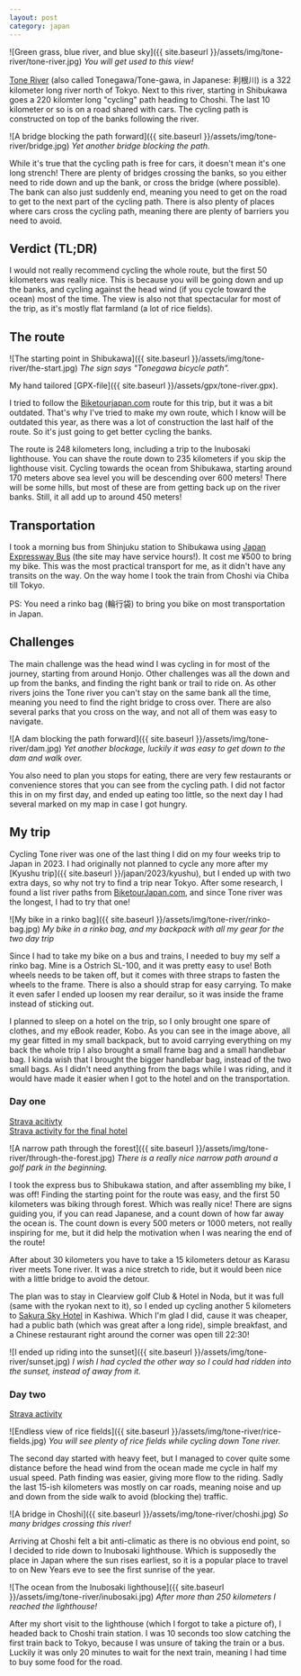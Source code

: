 ```yaml
---
layout: post
category: japan
---
```


![Green grass, blue river, and blue sky]({{ site.baseurl }}/assets/img/tone-river/tone-river.jpg)
*You will get used to this view!*

[Tone River](https://en.wikipedia.org/wiki/Tone_River) (also called Tonegawa/Tone-gawa, in Japanese: 利根川) is a 322 kilometer long river north of Tokyo.
Next to this river, starting in Shibukawa goes a 220 kilomter long "cycling" path heading to Choshi.
The last 10 kilometer or so is on a road shared with cars.
The cycling path is constructed on top of the banks following the river.

![A bridge blocking the path forward]({{ site.baseurl }}/assets/img/tone-river/bridge.jpg)
*Yet another bridge blocking the path.*

While it's true that the cycling path is free for cars, it doesn't mean it's one long strench!
There are plenty of bridges crossing the banks, so you either need to ride down and up the bank, or cross the bridge (where possible).
The bank can also just suddenly end, meaning you need to get on the road to get to the next part of the cycling path.
There is also plenty of places where cars cross the cycling path, meaning there are plenty of barriers you need to avoid.

## Verdict (TL;DR)

I would not really recommend cycling the whole route, but the first 50 kilometers was really nice.
This is because you will be  going down and up the banks, and cycling against the head wind (if you cycle toward the ocean) most of the time.
The view is also not that spectacular for most of the trip, as it's mostly flat farmland (a lot of rice fields).

## The route

![The starting point in Shibukawa]({{ site.baseurl }}/assets/img/tone-river/the-start.jpg)
*The sign says "Tonegawa bicycle path".*

My hand tailored [GPX-file]({{ site.baseurl }}/assets/gpx/tone-river.gpx).

I tried to follow the [Biketourjapan.com](https://biketourjapan.com/tone-river-cycling-road-japans-longest-car-free-bike-route/) route for this trip, but it was a bit outdated.
That's why I've tried to make my own route, which I know will be outdated this year, as there was a lot of construction the last half of the route.
So it's just going to get better cycling the banks.

The route is 248 kilometers long, including a trip to the Inubosaki lighthouse.
You can shave the route down to 235 kilometers if you skip the lighthouse visit.
Cycling towards the ocean from Shibukawa, starting around 170 meters above sea level you will be descending over 600 meters!
There will be some hills, but most of these are from getting back up on the river banks.
Still, it all add up to around 450 meters!

## Transportation

I took a morning bus from Shinjuku station to Shibukawa using [Japan Expressway Bus](https://www.kousokubus.net/JpnBus/en) (the site may have service hours!).
It cost me ¥500 to bring my bike.
This was the most practical transport for me, as it didn't have any transits on the way.
On the way home I took the train from Choshi via Chiba till Tokyo.

PS: You need a rinko bag (輪行袋) to bring you bike on most transportation in Japan.

## Challenges

The main challenge was the head wind I was cycling in for most of the journey, starting from around Honjo.
Other challenges was all the down and up from the banks, and finding the right bank or trail to ride on.
As other rivers joins the Tone river you can't stay on the same bank all the time, meaning you need to find the right bridge to cross over.
There are also several parks that you cross on the way, and not all of them was easy to navigate.

![A dam blocking the path forward]({{ site.baseurl }}/assets/img/tone-river/dam.jpg)
*Yet another blockage, luckily it was easy to get down to the dam and walk over.*

You also need to plan you stops for eating, there are very few restaurants or convenience stores that you can see from the cycling path.
I did not factor this in on my first day, and ended up eating too little, so the next day I had several marked on my map in case I got hungry.

## My trip

Cycling Tone river was one of the last thing I did on my four weeks trip to Japan in 2023.
I had originally not planned to cycle any more after my [Kyushu trip]({{ site.baseurl }}/japan/2023/kyushu), but I ended up with two extra days, so why not try to find a trip near Tokyo.
After some research, I found a list river paths from [BiketourJapan.com](https://biketourjapan.com/cycling-the-river-paths-of-japan/), and since Tone river was the longest, I had to try that one!

![My bike in a rinko bag]({{ site.baseurl }}/assets/img/tone-river/rinko-bag.jpg)
*My bike in a rinko bag, and my backpack with all my gear for the two day trip*

Since I had to take my bike on a bus and trains, I needed to buy my self a rinko bag.
Mine is a Ostrich SL-100, and it was pretty easy to use!
Both wheels needs to be taken off, but it comes with three straps to fasten the wheels to the frame.
There is also a should strap for easy carrying.
To make it even safer I ended up loosen my rear derailur, so it was inside the frame instead of sticking out.

I planned to sleep on a hotel on the trip, so I only brought one spare of clothes, and my eBook reader, Kobo.
As you can see in the image above, all my gear fitted in my small backpack, but to avoid carrying everything on my back the whole trip I also brought a small frame bag and a small handlebar bag.
I kinda wish that I brought the bigger handlebar bag, instead of the two small bags.
As I didn't need anything from the bags while I was riding, and it would have made it easier when I got to the hotel and on the transportation.

### Day one

[Strava acitivty](https://www.strava.com/activities/8971191148)  
[Strava activity for the final hotel](https://www.strava.com/activities/8971412494)

![A narrow path through the forest]({{ site.baseurl }}/assets/img/tone-river/through-the-forest.jpg)
*There is a really nice narrow path around a golf park in the beginning.*

I took the express bus to Shibukawa station, and after assembling my bike, I was off!
Finding the starting  point for the route was easy, and the first 50 kilometers was biking through forest.
Which was really nice!
There are signs guiding you, if you can read Japanese, and a count down of how far away the ocean is.
The count down is every 500 meters or 1000 meters, not really inspiring for me, but it did help the motivation when I was nearing the end of the route!

After about 30 kilometers you have to take a 15 kilometers detour as Karasu river meets Tone river.
It was a nice stretch to ride, but it would been nice with a little bridge to avoid the detour.

The plan was to stay in Clearview golf Club & Hotel in Noda, but it was full (same with the ryokan next to it), so I ended up cycling another 5 kilometers to [Sakura Sky Hotel](http://sakuraskyhotel.jp/kashiwa/) in Kashiwa.
Which I'm glad I did, cause it was cheaper, had a public bath (which was great after a long ride), simple breakfast, and a Chinese restaurant right around the corner was open till 22:30!

![I ended up riding into the sunset]({{ site.baseurl }}/assets/img/tone-river/sunset.jpg)
*I wish I had cycled the other way so I could had ridden into the sunset, instead of away from it.*

### Day two

[Strava activity](https://www.strava.com/activities/8975847163)

![Endless view of rice fields]({{ site.baseurl }}/assets/img/tone-river/rice-fields.jpg)
*You will see plenty of rice fields while cycling down Tone river.*

The second day started with heavy feet, but I managed to cover quite some distance before the head wind from the ocean made me cycle in half my usual speed.
Path finding was easier, giving more flow to the riding.
Sadly the last 15-ish kilometers was mostly on car roads, meaning noise and up and down from the side walk to avoid (blocking the) traffic.

![A bridge in Choshi]({{ site.baseurl }}/assets/img/tone-river/choshi.jpg)
*So many bridges crossing this river!*

Arriving at Choshi felt a bit anti-climatic as there is no obvious end point, so I decided to ride down to Inubosaki lighthouse.
Which is supposedly the place in Japan where the sun rises earliest, so it is a popular place to travel to on New Years eve to see the first sunrise of the year.

![The ocean from the Inubosaki lighthouse]({{ site.baseurl }}/assets/img/tone-river/inubosaki.jpg)
*After more than 250 kilometers I reached the lighthouse!*

After my short visit to the lighthouse (which I forgot to take a picture of), I headed back to Choshi train station.
I was 10 seconds too slow catching the first train back to Tokyo, because I was unsure of taking the train or a bus.
Luckily it was only 20 minutes to wait for the next train, meaning I had time to buy some food for the road.
